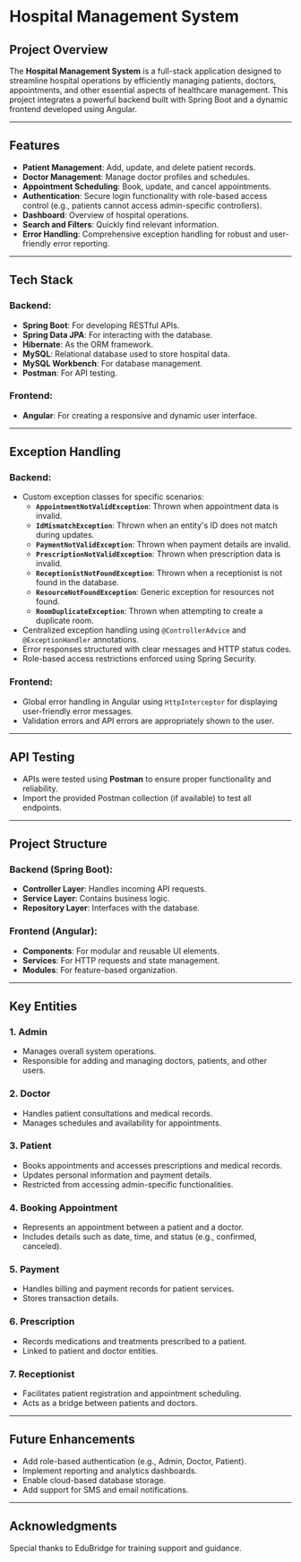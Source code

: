# Hospital Management System

## Project Overview
The **Hospital Management System** is a full-stack application designed to streamline hospital operations by efficiently managing patients, doctors, appointments, and other essential aspects of healthcare management. This project integrates a powerful backend built with Spring Boot and a dynamic frontend developed using Angular.

---

## Features
- **Patient Management**: Add, update, and delete patient records.
- **Doctor Management**: Manage doctor profiles and schedules.
- **Appointment Scheduling**: Book, update, and cancel appointments.
- **Authentication**: Secure login functionality with role-based access control (e.g., patients cannot access admin-specific controllers).
- **Dashboard**: Overview of hospital operations.
- **Search and Filters**: Quickly find relevant information.
- **Error Handling**: Comprehensive exception handling for robust and user-friendly error reporting.

---

## Tech Stack
### Backend:
- **Spring Boot**: For developing RESTful APIs.
- **Spring Data JPA**: For interacting with the database.
- **Hibernate**: As the ORM framework.
- **MySQL**: Relational database used to store hospital data.
- **MySQL Workbench**: For database management.
- **Postman**: For API testing.

### Frontend:
- **Angular**: For creating a responsive and dynamic user interface.

---

## Exception Handling
### Backend:
- Custom exception classes for specific scenarios:
  - **`AppointmentNotValidException`**: Thrown when appointment data is invalid.
  - **`IdMismatchException`**: Thrown when an entity's ID does not match during updates.
  - **`PaymentNotValidException`**: Thrown when payment details are invalid.
  - **`PrescriptionNotValidException`**: Thrown when prescription data is invalid.
  - **`ReceptionistNotFoundException`**: Thrown when a receptionist is not found in the database.
  - **`ResourceNotFoundException`**: Generic exception for resources not found.
  - **`RoomDuplicateException`**: Thrown when attempting to create a duplicate room.
- Centralized exception handling using `@ControllerAdvice` and `@ExceptionHandler` annotations.
- Error responses structured with clear messages and HTTP status codes.
- Role-based access restrictions enforced using Spring Security.

### Frontend:
- Global error handling in Angular using `HttpInterceptor` for displaying user-friendly error messages.
- Validation errors and API errors are appropriately shown to the user.

---

## API Testing
- APIs were tested using **Postman** to ensure proper functionality and reliability.
- Import the provided Postman collection (if available) to test all endpoints.

---

## Project Structure

### Backend (Spring Boot):
- **Controller Layer**: Handles incoming API requests.
- **Service Layer**: Contains business logic.
- **Repository Layer**: Interfaces with the database.

### Frontend (Angular):
- **Components**: For modular and reusable UI elements.
- **Services**: For HTTP requests and state management.
- **Modules**: For feature-based organization.

---

## Key Entities
### 1. Admin
- Manages overall system operations.
- Responsible for adding and managing doctors, patients, and other users.

### 2. Doctor
- Handles patient consultations and medical records.
- Manages schedules and availability for appointments.

### 3. Patient
- Books appointments and accesses prescriptions and medical records.
- Updates personal information and payment details.
- Restricted from accessing admin-specific functionalities.

### 4. Booking Appointment
- Represents an appointment between a patient and a doctor.
- Includes details such as date, time, and status (e.g., confirmed, canceled).

### 5. Payment
- Handles billing and payment records for patient services.
- Stores transaction details.

### 6. Prescription
- Records medications and treatments prescribed to a patient.
- Linked to patient and doctor entities.

### 7. Receptionist
- Facilitates patient registration and appointment scheduling.
- Acts as a bridge between patients and doctors.

---

## Future Enhancements
- Add role-based authentication (e.g., Admin, Doctor, Patient).
- Implement reporting and analytics dashboards.
- Enable cloud-based database storage.
- Add support for SMS and email notifications.

---
## Acknowledgments
Special thanks to EduBridge for training support and guidance.

